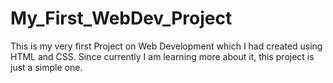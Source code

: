 # My_First_WebDev_Project
This is my very first Project on Web Development which I had created using HTML and CSS. Since currently I am learning more about it, this project is just a simple one.
